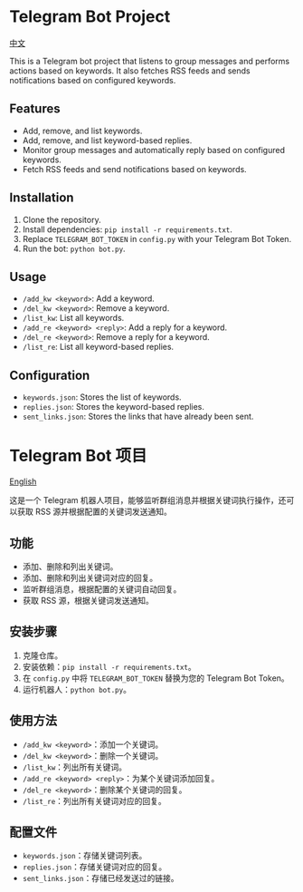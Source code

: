 # Telegram Bot Project

[中文](#telegram-bot-项目)

This is a Telegram bot project that listens to group messages and performs actions based on keywords. It also fetches RSS feeds and sends notifications based on configured keywords.

## Features
- Add, remove, and list keywords.
- Add, remove, and list keyword-based replies.
- Monitor group messages and automatically reply based on configured keywords.
- Fetch RSS feeds and send notifications based on keywords.

## Installation
1. Clone the repository.
2. Install dependencies: `pip install -r requirements.txt`.
3. Replace `TELEGRAM_BOT_TOKEN` in `config.py` with your Telegram Bot Token.
4. Run the bot: `python bot.py`.

## Usage
- `/add_kw <keyword>`: Add a keyword.
- `/del_kw <keyword>`: Remove a keyword.
- `/list_kw`: List all keywords.
- `/add_re <keyword> <reply>`: Add a reply for a keyword.
- `/del_re <keyword>`: Remove a reply for a keyword.
- `/list_re`: List all keyword-based replies.

## Configuration
- `keywords.json`: Stores the list of keywords.
- `replies.json`: Stores the keyword-based replies.
- `sent_links.json`: Stores the links that have already been sent.
# Telegram Bot 项目

[English](#telegram-bot-project)

这是一个 Telegram 机器人项目，能够监听群组消息并根据关键词执行操作，还可以获取 RSS 源并根据配置的关键词发送通知。

## 功能
- 添加、删除和列出关键词。
- 添加、删除和列出关键词对应的回复。
- 监听群组消息，根据配置的关键词自动回复。
- 获取 RSS 源，根据关键词发送通知。

## 安装步骤
1. 克隆仓库。
2. 安装依赖：`pip install -r requirements.txt`。
3. 在 `config.py` 中将 `TELEGRAM_BOT_TOKEN` 替换为您的 Telegram Bot Token。
4. 运行机器人：`python bot.py`。

## 使用方法
- `/add_kw <keyword>`：添加一个关键词。
- `/del_kw <keyword>`：删除一个关键词。
- `/list_kw`：列出所有关键词。
- `/add_re <keyword> <reply>`：为某个关键词添加回复。
- `/del_re <keyword>`：删除某个关键词的回复。
- `/list_re`：列出所有关键词对应的回复。

## 配置文件
- `keywords.json`：存储关键词列表。
- `replies.json`：存储关键词对应的回复。
- `sent_links.json`：存储已经发送过的链接。

